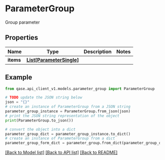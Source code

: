 # ParameterGroup

Group parameter

## Properties

Name | Type | Description | Notes
------------ | ------------- | ------------- | -------------
**items** | [**List[ParameterSingle]**](ParameterSingle.md) |  | 

## Example

```python
from qase.api_client_v1.models.parameter_group import ParameterGroup

# TODO update the JSON string below
json = "{}"
# create an instance of ParameterGroup from a JSON string
parameter_group_instance = ParameterGroup.from_json(json)
# print the JSON string representation of the object
print(ParameterGroup.to_json())

# convert the object into a dict
parameter_group_dict = parameter_group_instance.to_dict()
# create an instance of ParameterGroup from a dict
parameter_group_form_dict = parameter_group.from_dict(parameter_group_dict)
```
[[Back to Model list]](../README.md#documentation-for-models) [[Back to API list]](../README.md#documentation-for-api-endpoints) [[Back to README]](../README.md)


